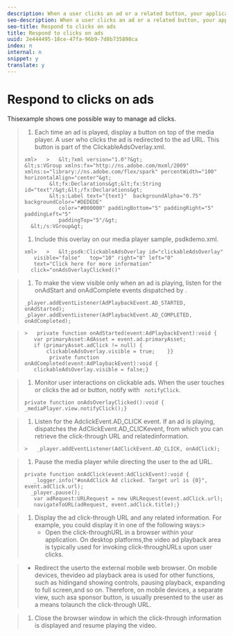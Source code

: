 ```yaml
---
description: When a user clicks an ad or a related button, your application is responsible for responding. provides you with information about the destination URL. WRITER: Need to figure out how to merge this file with the generic respond-to-ad-clicks file.
seo-description: When a user clicks an ad or a related button, your application is responsible for responding. provides you with information about the destination URL. WRITER: Need to figure out how to merge this file with the generic respond-to-ad-clicks file.
seo-title: Respond to clicks on ads
title: Respond to clicks on ads
uuid: 2e444495-18ce-47fa-96b9-7d8b735898ca
index: n
internal: n
snippet: y
translate: y
---
```


# Respond to clicks on ads

Thisexample shows one possible way to manage ad clicks.

>1. Each time an ad is played, display a button on top of the media player. A user who clicks the ad is redirected to the ad URL. This button is part of the ClickableAdsOverlay.xml.
>
>   ```
>   xml>   >   &lt;?xml version="1.0"?&gt; 
>   &lt;s:VGroup xmlns:fx="http://ns.adobe.com/mxml/2009"  
>   xmlns:s="library://ns.adobe.com/flex/spark" percentWidth="100" horizontalAlign="center"&gt;     
>           &lt;fx:Declarations&gt;&lt;fx:String id="text"/&gt;&lt;/fx:Declarations&gt; 
>           &lt;s:Label text="{text}"  backgroundAlpha="0.75" backgroundColor="#DEDEDE"  
>              color="#000000" paddingBottom="5" paddingRight="5" paddingLeft="5"  
>              paddingTop="5"/&gt; 
>     &lt;/s:VGroup&gt;
>   ```
>
>1. Include this overlay on our media player sample, psdkdemo.xml.
>
>   ```
>   xml>   >   &lt;psdk:ClickableAdsOverlay id="clickableAdsOverlay"  
>      visible="false"   top="10" right="0" left="0"  
>      text="Click here for more information"   
>     click="onAdsOverlayClicked()"
>   ```

>
>1. To make the view visible only when an ad is playing, listen for the onAdStart and onAdComplete events dispatched by  <!-- PH element: phrases/primetime-sdk-name --> .
>
>   ```
>   _player.addEventListener(AdPlaybackEvent.AD_STARTED, onAdStarted); 
>   _player.addEventListener(AdPlaybackEvent.AD_COMPLETED, onAdCompleted); 
>   
>   ```

>
>   ```
>   >   private function onAdStarted(event:AdPlaybackEvent):void { 
>      var primaryAsset:AdAsset = event.ad.primaryAsset; 
>      if (primaryAsset.adClick != null) { 
>          clickableAdsOverlay.visible = true;    }} 
>           private function onAdCompleted(event:AdPlaybackEvent):void { 
>      clickableAdsOverlay.visible = false;}
>   ```

>
>1. Monitor user interactions on clickable ads. When the user touches or clicks the ad or button, notify  <!-- PH element: phrases/primetime-sdk-name --> with ` notifyClick`.
>
>   ```
>   private function onAdsOverlayClicked():void {     
>   _mediaPlayer.view.notifyClick();}
>   ```

>
>1. Listen for the AdclickEvent.AD_CLICK event.
>   If an ad is playing,  <!-- PH element: phrases/primetime-sdk-name --> dispatches the AdClickEvent.AD_CLICKevent, from which you can retrieve the click-through URL and relatedinformation.
>
>
>   ```
>   >   _player.addEventListener(AdClickEvent.AD_CLICK, onAdClick);
>   ```

>
>1. Pause the media player while directing the user to the ad URL.
>
>   ```
>   private function onAdClick(event:AdClickEvent):void { 
>      _logger.info("#onAdClick Ad clicked. Target url is {0}", event.adClick.url);  
>     _player.pause(); 
>      var adRequest:URLRequest = new URLRequest(event.adClick.url); 
>      navigateToURL(adRequest, event.adClick.title);}
>   ```

>
>1. Display the ad click-through URL and any related information.
>       For example, you could display it in one of the following ways:>    
>    * Open the click-throughURL in a browser within your application. On desktop platforms,the video ad playback area is typically used for invoking click-throughURLs upon user clicks.

>    * Redirect the userto the external mobile web browser. On mobile devices, thevideo ad playback area is used for other functions, such as hidingand showing controls, pausing playback, expanding to full screen,and so on. Therefore, on mobile devices, a separate view, such asa sponsor button, is usually presented to the user as a means tolaunch the click-through URL.

>    
>1. Close the browser window in which the click-through information is displayed and resume playing the video.

